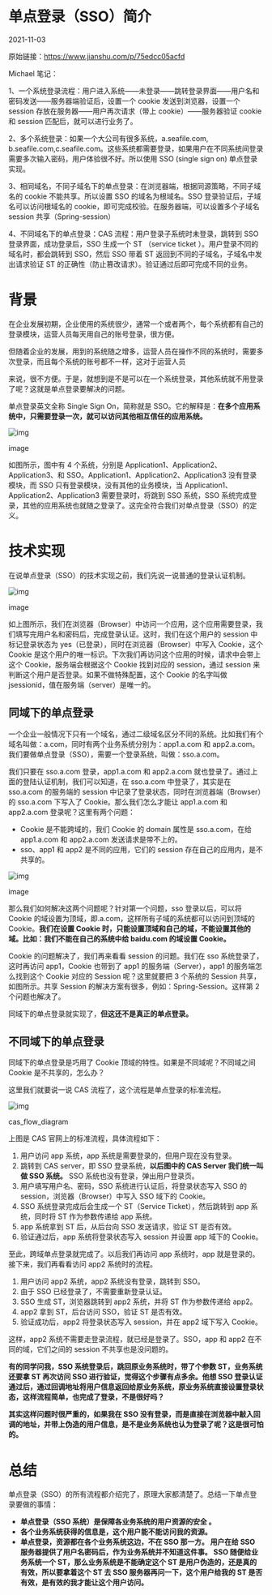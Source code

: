 # 单点登录（SSO）简介

2021-11-03

原始链接：https://www.jianshu.com/p/75edcc05acfd

Michael 笔记：

1、一个系统登录流程：用户进入系统——未登录——跳转登录界面——用户名和密码发送——服务器端验证后，设置一个 cookie 发送到浏览器，设置一个 session 存放在服务器——用户再次请求（带上 cookie）——服务器验证 cookie 和 session 匹配后，就可以进行业务了。

2、多个系统登录：如果一个大公司有很多系统，a.seafile.com, b.seafile.com,c.seafile.com。这些系统都需要登录，如果用户在不同系统间登录需要多次输入密码，用户体验很不好。所以使用 SSO (single sign on) 单点登录实现。

3、相同域名，不同子域名下的单点登录：在浏览器端，根据同源策略，不同子域名的 cookie 不能共享。所以设置 SSO 的域名为根域名。SSO 登录验证后，子域名可以访问根域名的 cookie，即可完成校验。在服务器端，可以设置多个子域名 session 共享（Spring-session）

4、不同域名下的单点登录：CAS 流程：用户登录子系统时未登录，跳转到 SSO 登录界面，成功登录后，SSO 生成一个 ST （service ticket ）。用户登录不同的域名时，都会跳转到 SSO，然后 SSO 带着 ST 返回到不同的子域名，子域名中发出请求验证 ST 的正确性（防止篡改请求）。验证通过后即可完成不同的业务。

# 背景

在企业发展初期，企业使用的系统很少，通常一个或者两个，每个系统都有自己的登录模块，运营人员每天用自己的账号登录，很方便。

但随着企业的发展，用到的系统随之增多，运营人员在操作不同的系统时，需要多次登录，而且每个系统的账号都不一样，这对于运营人员

来说，很不方便。于是，就想到是不是可以在一个系统登录，其他系统就不用登录了呢？这就是单点登录要解决的问题。

单点登录英文全称 Single Sign On，简称就是 SSO。它的解释是：**在多个应用系统中，只需要登录一次，就可以访问其他相互信任的应用系统。**

![img](https://upload-images.jianshu.io/upload_images/12540413-48718192a6802ec2.png?imageMogr2/auto-orient/strip|imageView2/2/w/558/format/webp)

image

如图所示，图中有 4 个系统，分别是 Application1、Application2、Application3、和 SSO。Application1、Application2、Application3 没有登录模块，而 SSO 只有登录模块，没有其他的业务模块，当 Application1、Application2、Application3 需要登录时，将跳到 SSO 系统，SSO 系统完成登录，其他的应用系统也就随之登录了。这完全符合我们对单点登录（SSO）的定义。

# 技术实现

在说单点登录（SSO）的技术实现之前，我们先说一说普通的登录认证机制。

![img](https://upload-images.jianshu.io/upload_images/12540413-8cfaf1ba9956573f.png?imageMogr2/auto-orient/strip|imageView2/2/w/578/format/webp)

image

如上图所示，我们在浏览器（Browser）中访问一个应用，这个应用需要登录，我们填写完用户名和密码后，完成登录认证。这时，我们在这个用户的 session 中标记登录状态为 yes（已登录），同时在浏览器（Browser）中写入 Cookie，这个 Cookie 是这个用户的唯一标识。下次我们再访问这个应用的时候，请求中会带上这个 Cookie，服务端会根据这个 Cookie 找到对应的 session，通过 session 来判断这个用户是否登录。如果不做特殊配置，这个 Cookie 的名字叫做 jsessionid，值在服务端（server）是唯一的。

## 同域下的单点登录

一个企业一般情况下只有一个域名，通过二级域名区分不同的系统。比如我们有个域名叫做：a.com，同时有两个业务系统分别为：app1.a.com 和 app2.a.com。我们要做单点登录（SSO），需要一个登录系统，叫做：sso.a.com。

我们只要在 sso.a.com 登录，app1.a.com 和 app2.a.com 就也登录了。通过上面的登陆认证机制，我们可以知道，在 sso.a.com 中登录了，其实是在 sso.a.com 的服务端的 session 中记录了登录状态，同时在浏览器端（Browser）的 sso.a.com 下写入了 Cookie。那么我们怎么才能让 app1.a.com 和 app2.a.com 登录呢？这里有两个问题：

- Cookie 是不能跨域的，我们 Cookie 的 domain 属性是 sso.a.com，在给 app1.a.com 和 app2.a.com 发送请求是带不上的。
- sso、app1 和 app2 是不同的应用，它们的 session 存在自己的应用内，是不共享的。

![img](https://upload-images.jianshu.io/upload_images/12540413-ddff3256817e357b.png?imageMogr2/auto-orient/strip|imageView2/2/w/783/format/webp)

image

那么我们如何解决这两个问题呢？针对第一个问题，sso 登录以后，可以将 Cookie 的域设置为顶域，即.a.com，这样所有子域的系统都可以访问到顶域的 Cookie。**我们在设置 Cookie 时，只能设置顶域和自己的域，不能设置其他的域。比如：我们不能在自己的系统中给 baidu.com 的域设置 Cookie。**

Cookie 的问题解决了，我们再来看看 session 的问题。我们在 sso 系统登录了，这时再访问 app1，Cookie 也带到了 app1 的服务端（Server），app1 的服务端怎么找到这个 Cookie 对应的 Session 呢？这里就要把 3 个系统的 Session 共享，如图所示。共享 Session 的解决方案有很多，例如：Spring-Session。这样第 2 个问题也解决了。

同域下的单点登录就实现了，**但这还不是真正的单点登录。**

## 不同域下的单点登录

同域下的单点登录是巧用了 Cookie 顶域的特性。如果是不同域呢？不同域之间 Cookie 是不共享的，怎么办？

这里我们就要说一说 CAS 流程了，这个流程是单点登录的标准流程。

![img](https://upload-images.jianshu.io/upload_images/12540413-041b3228c5e865e8.png?imageMogr2/auto-orient/strip|imageView2/2/w/1200/format/webp)

cas_flow_diagram

上图是 CAS 官网上的标准流程，具体流程如下：

1. 用户访问 app 系统，app 系统是需要登录的，但用户现在没有登录。
2. 跳转到 CAS server，即 SSO 登录系统，**以后图中的 CAS Server 我们统一叫做 SSO 系统。** SSO 系统也没有登录，弹出用户登录页。
3. 用户填写用户名、密码，SSO 系统进行认证后，将登录状态写入 SSO 的 session，浏览器（Browser）中写入 SSO 域下的 Cookie。
4. SSO 系统登录完成后会生成一个 ST（Service Ticket），然后跳转到 app 系统，同时将 ST 作为参数传递给 app 系统。
5. app 系统拿到 ST 后，从后台向 SSO 发送请求，验证 ST 是否有效。
6. 验证通过后，app 系统将登录状态写入 session 并设置 app 域下的 Cookie。

至此，跨域单点登录就完成了。以后我们再访问 app 系统时，app 就是登录的。接下来，我们再看看访问 app2 系统时的流程。

1. 用户访问 app2 系统，app2 系统没有登录，跳转到 SSO。
2. 由于 SSO 已经登录了，不需要重新登录认证。
3. SSO 生成 ST，浏览器跳转到 app2 系统，并将 ST 作为参数传递给 app2。
4. app2 拿到 ST，后台访问 SSO，验证 ST 是否有效。
5. 验证成功后，app2 将登录状态写入 session，并在 app2 域下写入 Cookie。

这样，app2 系统不需要走登录流程，就已经是登录了。SSO，app 和 app2 在不同的域，它们之间的 session 不共享也是没问题的。

**有的同学问我，SSO 系统登录后，跳回原业务系统时，带了个参数 ST，业务系统还要拿 ST 再次访问 SSO 进行验证，觉得这个步骤有点多余。他想 SSO 登录认证通过后，通过回调地址将用户信息返回给原业务系统，原业务系统直接设置登录状态，这样流程简单，也完成了登录，不是很好吗？**

**其实这样问题时很严重的，如果我在 SSO 没有登录，而是直接在浏览器中敲入回调的地址，并带上伪造的用户信息，是不是业务系统也认为登录了呢？这是很可怕的。**

# 总结

单点登录（SSO）的所有流程都介绍完了，原理大家都清楚了。总结一下单点登录要做的事情：

- **单点登录（SSO 系统）是保障各业务系统的用户资源的安全 。**
- **各个业务系统获得的信息是，这个用户能不能访问我的资源。**
- **单点登录，资源都在各个业务系统这边，不在 SSO 那一方。 用户在给 SSO 服务器提供了用户名密码后，作为业务系统并不知道这件事。 SSO 随便给业务系统一个 ST，那么业务系统是不能确定这个 ST 是用户伪造的，还是真的有效，所以要拿着这个 ST 去 SSO 服务器再问一下，这个用户给我的 ST 是否有效，是有效的我才能让这个用户访问。**
